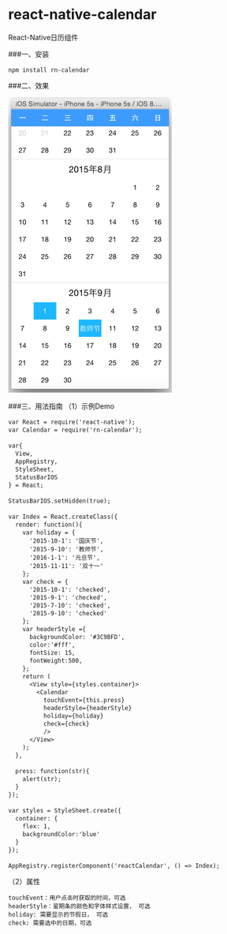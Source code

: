 # react-native-calendar
React-Native日历组件

###一、安装

    npm install rn-calendar

###二、效果

![](./demo.png)


###三、用法指南
（1）示例Demo

    var React = require('react-native');
    var Calendar = require('rn-calendar');

    var{
      View,
      AppRegistry,
      StyleSheet,
      StatusBarIOS
    } = React;

    StatusBarIOS.setHidden(true);

    var Index = React.createClass({
      render: function(){
        var holiday = {
          '2015-10-1': '国庆节',
          '2015-9-10': '教师节',
          '2016-1-1': '元旦节',
          '2015-11-11': '双十一'
        };
        var check = {
          '2015-10-1': 'checked',
          '2015-9-1': 'checked',
          '2015-7-10': 'checked',
          '2015-9-10': 'checked'
        };
        var headerStyle ={
          backgroundColor: '#3C9BFD',
          color:'#fff',
          fontSize: 15,
          fontWeight:500,
        };
        return (
          <View style={styles.container}>
            <Calendar
              touchEvent={this.press}
              headerStyle={headerStyle}
              holiday={holiday}
              check={check}
              />
          </View>
        );
      },

      press: function(str){
        alert(str);
      }
    });

    var styles = StyleSheet.create({
      container: {
        flex: 1,
        backgroundColor:'blue'
      }
    });

    AppRegistry.registerComponent('reactCalendar', () => Index);

 （2）属性

    touchEvent：用户点击时获取的时间，可选
    headerStyle：星期条的颜色和字体样式设置， 可选
    holiday: 需要显示的节假日， 可选
    check: 需要选中的日期，可选
